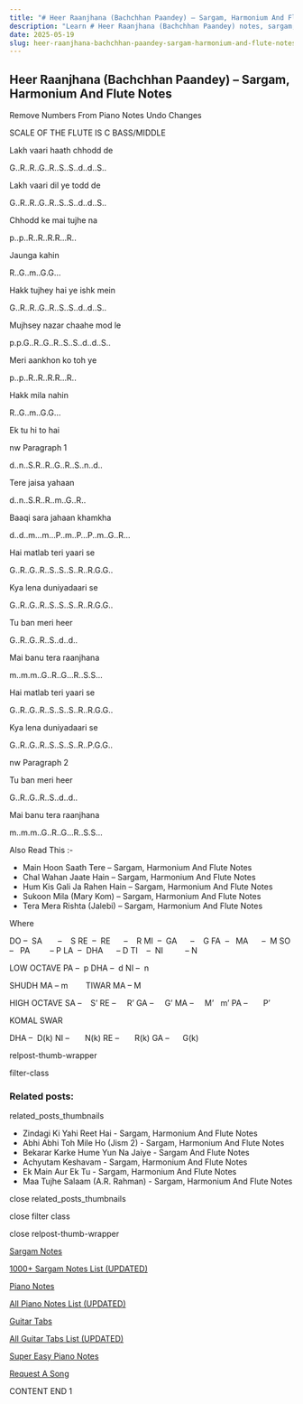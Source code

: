 ```yaml
---
title: "# Heer Raanjhana (Bachchhan Paandey) – Sargam, Harmonium And Flute Notes"
description: "Learn # Heer Raanjhana (Bachchhan Paandey) notes, sargam, harmonium notations and flute notes. Easy step-by-step tutorial for beginners."
date: 2025-05-19
slug: heer-raanjhana-bachchhan-paandey-sargam-harmonium-and-flute-notes
---
```


## Heer Raanjhana (Bachchhan Paandey) – Sargam, Harmonium And Flute Notes

Remove Numbers From Piano Notes
Undo Changes

SCALE OF THE FLUTE IS C BASS/MIDDLE

Lakh vaari haath chhodd de

G..R..R..G..R..S..S..d..d..S..

Lakh vaari dil ye todd de

G..R..R..G..R..S..S..d..d..S..

Chhodd ke mai tujhe na

p..p..R..R..R.R…R..

Jaunga kahin

R..G..m..G.G…

Hakk tujhey hai ye ishk mein

G..R..R..G..R..S..S..d..d..S..

Mujhsey nazar chaahe mod le

p.p.G..R..G..R..S..S..d..d..S..

Meri aankhon ko toh ye

p..p..R..R..R.R…R..

Hakk mila nahin

R..G..m..G.G…

Ek tu hi to hai

nw Paragraph 1

d..n..S.R..R..G..R..S..n..d..

Tere jaisa yahaan

d..n..S.R..R..m..G..R..

Baaqi sara jahaan khamkha

d..d..m…m…P..m..P…P..m..G..R…

Hai matlab teri yaari se

G..R..G..R..S..S..S..R..R.G.G..

Kya lena duniyadaari se

G..R..G..R..S..S..S..R..R.G.G..

Tu ban meri heer

G..R..G..R..S..d..d..

Mai banu tera raanjhana

m..m.m..G..R..G…R..S.S…

Hai matlab teri yaari se

G..R..G..R..S..S..S..R..R.G.G..

Kya lena duniyadaari se

G..R..G..R..S..S..S..R..P.G.G..

nw Paragraph 2

Tu ban meri heer

G..R..G..R..S..d..d..

Mai banu tera raanjhana

m..m.m..G..R..G…R..S.S…

Also Read This :-

* Main Hoon Saath Tere – Sargam, Harmonium And Flute Notes
* Chal Wahan Jaate Hain – Sargam, Harmonium And Flute Notes
* Hum Kis Gali Ja Rahen Hain – Sargam, Harmonium And Flute Notes
* Sukoon Mila (Mary Kom) – Sargam, Harmonium And Flute Notes
* Tera Mera Rishta (Jalebi) – Sargam, Harmonium And Flute Notes

Where

DO –  SA       –    S
RE  –  RE      –    R
MI  –  GA      –    G
FA  –   MA      –  M
SO  –   PA         – P
LA  –  DHA      – D
TI    –  NI          – N

LOW OCTAVE
PA –  p
DHA –  d
NI –  n

SHUDH MA – m        TIWAR MA – M

HIGH OCTAVE
SA –    S’
RE –     R’
GA –     G’
MA –     M’   m’
PA –       P’

KOMAL SWAR

DHA –  D(k)
NI –       N(k)
RE –       R(k)
GA –      G(k)

relpost-thumb-wrapper

filter-class

### Related posts:

related_posts_thumbnails

* Zindagi Ki Yahi Reet Hai - Sargam, Harmonium And Flute Notes
* Abhi Abhi Toh Mile Ho (Jism 2) - Sargam, Harmonium And Flute Notes
* Bekarar Karke Hume Yun Na Jaiye - Sargam And Flute Notes
* Achyutam Keshavam - Sargam, Harmonium And Flute Notes
* Ek Main Aur Ek Tu - Sargam, Harmonium And Flute Notes
* Maa Tujhe Salaam (A.R. Rahman) - Sargam, Harmonium And Flute Notes

close related_posts_thumbnails

close filter class

close relpost-thumb-wrapper

[Sargam Notes](https://www.notationsworld.com/sargam-notes.html)

[1000+ Sargam Notes List (UPDATED)](https://www.notationsworld.com/all-songs-list-sargam-notes.html)

[Piano Notes](https://www.notationsworld.com/piano-notes.html)

[All Piano Notes List (UPDATED)](https://www.notationsworld.com/all-songs-list-piano-notes.html)

[Guitar Tabs](https://www.notationsworld.com/guitar-tabs.html)

[All Guitar Tabs List (UPDATED)](https://www.notationsworld.com/all-songs-list-guitar-tabs.html)

[Super Easy Piano Notes](https://studywall.in/)

[Request A Song](https://www.notationsworld.com/request-a-song.html)

CONTENT END 1

